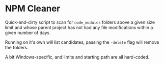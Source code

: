 # NPM Cleaner
Quick-and-dirty script to scan for `node_modules` folders above a 
given size limit and whose parent project has not had any file modifications within
a given number of days.

Running on it's own will list candidates, passing the `-delete` flag will remove the folders.

A bit Windows-specific, and limits and starting path are all hard-coded.